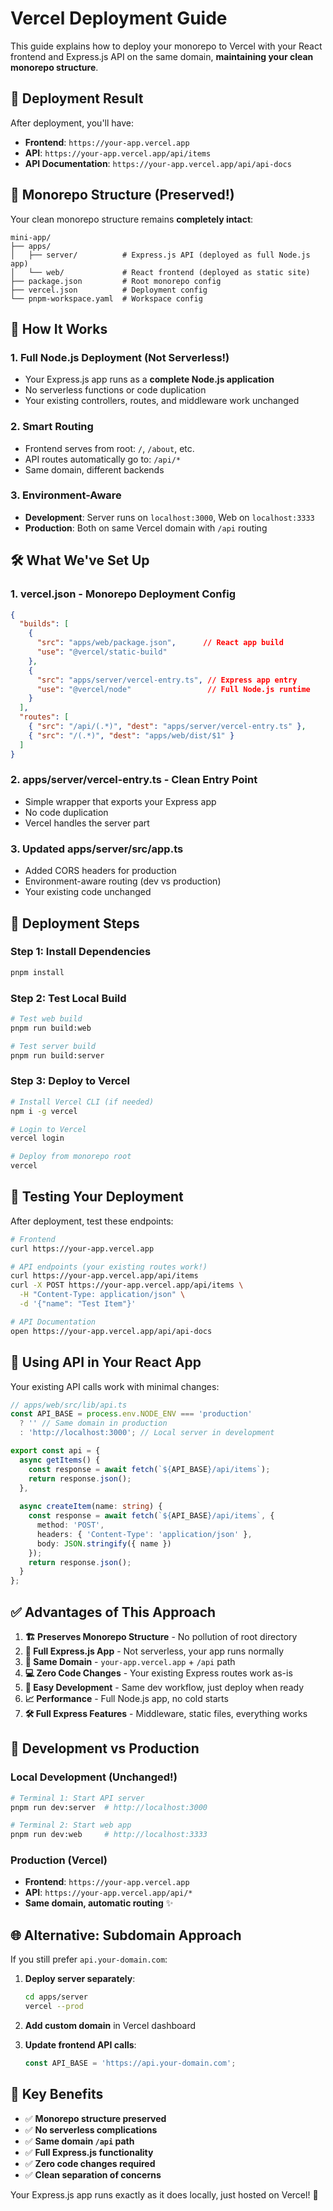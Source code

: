 # Vercel Deployment Guide

This guide explains how to deploy your monorepo to Vercel with your React frontend and Express.js API on the same domain, **maintaining your clean monorepo structure**.

## 🎯 Deployment Result

After deployment, you'll have:
- **Frontend**: `https://your-app.vercel.app`
- **API**: `https://your-app.vercel.app/api/items`
- **API Documentation**: `https://your-app.vercel.app/api/api-docs`

## 📁 Monorepo Structure (Preserved!)

Your clean monorepo structure remains **completely intact**:
```
mini-app/
├── apps/
│   ├── server/          # Express.js API (deployed as full Node.js app)
│   └── web/             # React frontend (deployed as static site)
├── package.json         # Root monorepo config
├── vercel.json          # Deployment config
└── pnpm-workspace.yaml  # Workspace config
```

## 🚀 How It Works

### 1. **Full Node.js Deployment (Not Serverless!)**
- Your Express.js app runs as a **complete Node.js application**
- No serverless functions or code duplication
- Your existing controllers, routes, and middleware work unchanged

### 2. **Smart Routing**
- Frontend serves from root: `/`, `/about`, etc.
- API routes automatically go to: `/api/*`
- Same domain, different backends

### 3. **Environment-Aware**
- **Development**: Server runs on `localhost:3000`, Web on `localhost:3333`
- **Production**: Both on same Vercel domain with `/api` routing

## 🛠️ What We've Set Up

### 1. **vercel.json** - Monorepo Deployment Config
```json
{
  "builds": [
    {
      "src": "apps/web/package.json",      // React app build
      "use": "@vercel/static-build"
    },
    {
      "src": "apps/server/vercel-entry.ts", // Express app entry
      "use": "@vercel/node"                 // Full Node.js runtime
    }
  ],
  "routes": [
    { "src": "/api/(.*)", "dest": "apps/server/vercel-entry.ts" },
    { "src": "/(.*)", "dest": "apps/web/dist/$1" }
  ]
}
```

### 2. **apps/server/vercel-entry.ts** - Clean Entry Point
- Simple wrapper that exports your Express app
- No code duplication
- Vercel handles the server part

### 3. **Updated apps/server/src/app.ts**
- Added CORS headers for production
- Environment-aware routing (dev vs production)
- Your existing code unchanged

## 🚀 Deployment Steps

### Step 1: Install Dependencies
```bash
pnpm install
```

### Step 2: Test Local Build
```bash
# Test web build
pnpm run build:web

# Test server build  
pnpm run build:server
```

### Step 3: Deploy to Vercel
```bash
# Install Vercel CLI (if needed)
npm i -g vercel

# Login to Vercel
vercel login

# Deploy from monorepo root
vercel
```

## 🧪 Testing Your Deployment

After deployment, test these endpoints:

```bash
# Frontend
curl https://your-app.vercel.app

# API endpoints (your existing routes work!)
curl https://your-app.vercel.app/api/items
curl -X POST https://your-app.vercel.app/api/items \
  -H "Content-Type: application/json" \
  -d '{"name": "Test Item"}'

# API Documentation
open https://your-app.vercel.app/api/api-docs
```

## 🔗 Using API in Your React App

Your existing API calls work with minimal changes:

```typescript
// apps/web/src/lib/api.ts
const API_BASE = process.env.NODE_ENV === 'production' 
  ? '' // Same domain in production
  : 'http://localhost:3000'; // Local server in development

export const api = {
  async getItems() {
    const response = await fetch(`${API_BASE}/api/items`);
    return response.json();
  },
  
  async createItem(name: string) {
    const response = await fetch(`${API_BASE}/api/items`, {
      method: 'POST',
      headers: { 'Content-Type': 'application/json' },
      body: JSON.stringify({ name })
    });
    return response.json();
  }
};
```

## ✅ Advantages of This Approach

1. **🏗️ Preserves Monorepo Structure** - No pollution of root directory
2. **🚀 Full Express.js App** - Not serverless, your app runs normally
3. **🔄 Same Domain** - `your-app.vercel.app` + `/api` path
4. **💻 Zero Code Changes** - Your existing Express routes work as-is
5. **🔧 Easy Development** - Same dev workflow, just deploy when ready
6. **📈 Performance** - Full Node.js app, no cold starts
7. **🛠️ Full Express Features** - Middleware, static files, everything works

## 🔧 Development vs Production

### Local Development (Unchanged!)
```bash
# Terminal 1: Start API server
pnpm run dev:server  # http://localhost:3000

# Terminal 2: Start web app  
pnpm run dev:web     # http://localhost:3333
```

### Production (Vercel)
- **Frontend**: `https://your-app.vercel.app`
- **API**: `https://your-app.vercel.app/api/*`
- **Same domain, automatic routing** ✨

## 🌐 Alternative: Subdomain Approach

If you still prefer `api.your-domain.com`:

1. **Deploy server separately**:
   ```bash
   cd apps/server
   vercel --prod
   ```

2. **Add custom domain** in Vercel dashboard

3. **Update frontend API calls**:
   ```typescript
   const API_BASE = 'https://api.your-domain.com';
   ```

## 📝 Key Benefits

- ✅ **Monorepo structure preserved**
- ✅ **No serverless complications**  
- ✅ **Same domain `/api` path**
- ✅ **Full Express.js functionality**
- ✅ **Zero code changes required**
- ✅ **Clean separation of concerns**

Your Express.js app runs exactly as it does locally, just hosted on Vercel! 🎉 